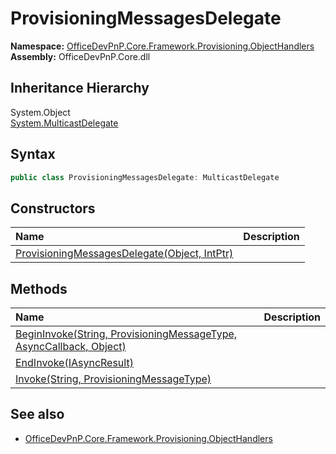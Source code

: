 # ProvisioningMessagesDelegate
  

**Namespace:** [OfficeDevPnP.Core.Framework.Provisioning.ObjectHandlers](OfficeDevPnP.Core.Framework.Provisioning.ObjectHandlers.md)  
**Assembly:** OfficeDevPnP.Core.dll  
## Inheritance Hierarchy
System.Object  
    [System.MulticastDelegate](System.MulticastDelegate.md)
## Syntax
```C#
public class ProvisioningMessagesDelegate: MulticastDelegate
```
## Constructors
|**Name**|**Description**|
|:-----|:-----|
| [ProvisioningMessagesDelegate(Object, IntPtr)](OfficeDevPnP.Core.Framework.Provisioning.ObjectHandlers.ProvisioningMessagesDelegate.ctor1.md) | 
## Methods
|**Name**|**Description**|
|:-----|:-----|
| [BeginInvoke(String, ProvisioningMessageType, AsyncCallback, Object)](OfficeDevPnP.Core.Framework.Provisioning.ObjectHandlers.ProvisioningMessagesDelegate.1d42f485.md) | 
| [EndInvoke(IAsyncResult)](OfficeDevPnP.Core.Framework.Provisioning.ObjectHandlers.ProvisioningMessagesDelegate.c9867657.md) | 
| [Invoke(String, ProvisioningMessageType)](OfficeDevPnP.Core.Framework.Provisioning.ObjectHandlers.ProvisioningMessagesDelegate.451333d8.md) | 
## See also
- [OfficeDevPnP.Core.Framework.Provisioning.ObjectHandlers](OfficeDevPnP.Core.Framework.Provisioning.ObjectHandlers.md)
